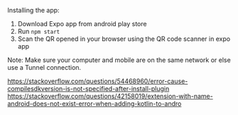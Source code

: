 <!-- included just to keep this folder non empty so that git tracks folder -->
Installing the app:
1. Download Expo app from android play store
2. Run `npm start`
3. Scan the QR opened in your browser using the QR code scanner in expo app

Note: Make sure your computer and mobile are on the same network or else use a Tunnel connection.

https://stackoverflow.com/questions/54468960/error-cause-compilesdkversion-is-not-specified-after-install-plugin
https://stackoverflow.com/questions/42158019/extension-with-name-android-does-not-exist-error-when-adding-kotlin-to-andro